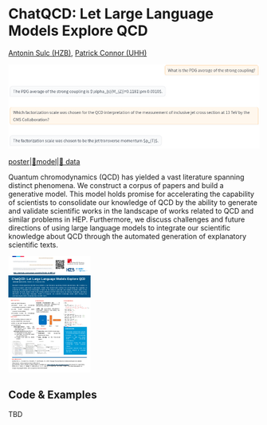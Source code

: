 # ChatQCD: Let Large Language Models Explore QCD
[Antonin Sulc (HZB)](https://sulcantonin.github.io/), [Patrick Connor (UHH)](https://www.desy.de/~connorpa/)

![ChatQCD Examples](qcd_example2.png)


[poster](https://indico.cern.ch/event/1291157/contributions/5902233/attachments/2896991/5080392/CHATQCD_ICHEP24.pdf)|[🤗model](https://huggingface.co/sulcan/CHATQCD)|[🤗 data](TBD)

Quantum chromodynamics (QCD) has yielded a vast literature spanning distinct phenomena. We construct a corpus of papers and build a generative model. This model holds promise for accelerating the capability of scientists to consolidate our knowledge of QCD by the ability to generate and validate scientific works in the landscape of works related to QCD and similar problems in HEP. Furthermore, we discuss challenges and future directions of using large language models to integrate our scientific knowledge about QCD through the automated generation of explanatory scientific texts.

![poster](CHATQCD_ICHEP24.png)

## Code & Examples
TBD
